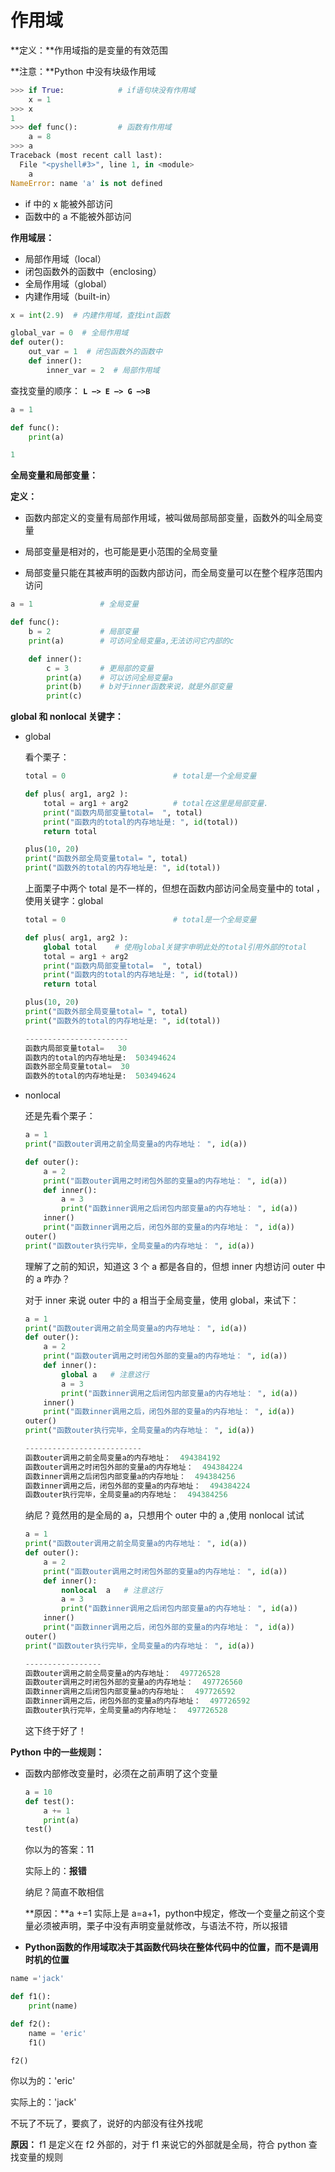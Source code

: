 # 作用域

**定义：**作用域指的是变量的有效范围

**注意：**Python 中没有块级作用域

```python
>>> if True:            # if语句块没有作用域
    x = 1   
>>> x
1
>>> def func():         # 函数有作用域
    a = 8   
>>> a
Traceback (most recent call last):
  File "<pyshell#3>", line 1, in <module>
    a
NameError: name 'a' is not defined
```

+ if 中的 x 能被外部访问
+ 函数中的 a 不能被外部访问

**作用域层：**

+ 局部作用域（local）
+ 闭包函数外的函数中（enclosing）
+ 全局作用域（global）
+ 内建作用域（built-in）

```python
x = int(2.9)  # 内建作用域，查找int函数

global_var = 0  # 全局作用域
def outer():
    out_var = 1  # 闭包函数外的函数中
    def inner():
        inner_var = 2  # 局部作用域
```

查找变量的顺序： **`L –> E –> G –>B`** 

```python
a = 1

def func():
    print(a)

1
```

**全局变量和局部变量：**

**定义：**

+ 函数内部定义的变量有局部作用域，被叫做局部局部变量，函数外的叫全局变量

+ 局部变量是相对的，也可能是更小范围的全局变量

+ 局部变量只能在其被声明的函数内部访问，而全局变量可以在整个程序范围内访问 

```python
a = 1               # 全局变量

def func():
    b = 2           # 局部变量
    print(a)        # 可访问全局变量a,无法访问它内部的c

    def inner():
        c = 3       # 更局部的变量
        print(a)    # 可以访问全局变量a
        print(b)    # b对于inner函数来说，就是外部变量
        print(c)
```

**global 和 nonlocal 关键字：**

+ global

  看个栗子：

  ```python
  total = 0                        # total是一个全局变量
  
  def plus( arg1, arg2 ):
      total = arg1 + arg2          # total在这里是局部变量.
      print("函数内局部变量total=  ", total)
      print("函数内的total的内存地址是: ", id(total))
      return total
  
  plus(10, 20)
  print("函数外部全局变量total= ", total)
  print("函数外的total的内存地址是: ", id(total))
  ```

  上面栗子中两个 total 是不一样的，但想在函数内部访问全局变量中的 total ，使用关键字：global

  ```python
  total = 0                        # total是一个全局变量
  
  def plus( arg1, arg2 ):
      global total    # 使用global关键字申明此处的total引用外部的total
      total = arg1 + arg2          
      print("函数内局部变量total=  ", total)
      print("函数内的total的内存地址是: ", id(total))
      return total
  
  plus(10, 20)
  print("函数外部全局变量total= ", total)
  print("函数外的total的内存地址是: ", id(total))
  
  -----------------------
  函数内局部变量total=   30
  函数内的total的内存地址是:  503494624
  函数外部全局变量total=  30
  函数外的total的内存地址是:  503494624
  ```

+ nonlocal 

  还是先看个栗子：

  ```python
  a = 1
  print("函数outer调用之前全局变量a的内存地址： ", id(a))
  
  def outer():
      a = 2
      print("函数outer调用之时闭包外部的变量a的内存地址： ", id(a))
      def inner():
          a = 3
          print("函数inner调用之后闭包内部变量a的内存地址： ", id(a))
      inner()
      print("函数inner调用之后，闭包外部的变量a的内存地址： ", id(a))
  outer()
  print("函数outer执行完毕，全局变量a的内存地址： ", id(a))
  ```

  理解了之前的知识，知道这 3 个 a 都是各自的，但想 inner 内想访问 outer 中的 a 咋办？

  对于 inner 来说 outer 中的 a 相当于全局变量，使用 global，来试下：

  ```python
  a = 1
  print("函数outer调用之前全局变量a的内存地址： ", id(a))
  def outer():
      a = 2
      print("函数outer调用之时闭包外部的变量a的内存地址： ", id(a))
      def inner():
          global a   # 注意这行
          a = 3
          print("函数inner调用之后闭包内部变量a的内存地址： ", id(a))
      inner()
      print("函数inner调用之后，闭包外部的变量a的内存地址： ", id(a))
  outer()
  print("函数outer执行完毕，全局变量a的内存地址： ", id(a))
  
  --------------------------
  函数outer调用之前全局变量a的内存地址：  494384192
  函数outer调用之时闭包外部的变量a的内存地址：  494384224
  函数inner调用之后闭包内部变量a的内存地址：  494384256
  函数inner调用之后，闭包外部的变量a的内存地址：  494384224
  函数outer执行完毕，全局变量a的内存地址：  494384256
  ```

  纳尼？竟然用的是全局的 a，只想用个 outer 中的 a ,使用 nonlocal 试试

  ```python
  a = 1
  print("函数outer调用之前全局变量a的内存地址： ", id(a))
  def outer():
      a = 2
      print("函数outer调用之时闭包外部的变量a的内存地址： ", id(a))
      def inner():
          nonlocal  a   # 注意这行
          a = 3
          print("函数inner调用之后闭包内部变量a的内存地址： ", id(a))
      inner()
      print("函数inner调用之后，闭包外部的变量a的内存地址： ", id(a))
  outer()
  print("函数outer执行完毕，全局变量a的内存地址： ", id(a))
  
  -----------------
  函数outer调用之前全局变量a的内存地址：  497726528
  函数outer调用之时闭包外部的变量a的内存地址：  497726560
  函数inner调用之后闭包内部变量a的内存地址：  497726592
  函数inner调用之后，闭包外部的变量a的内存地址：  497726592
  函数outer执行完毕，全局变量a的内存地址：  497726528
  ```

  这下终于好了！

**Python 中的一些规则：**

+ 函数内部修改变量时，必须在之前声明了这个变量

  ```python
  a = 10
  def test():
      a += 1
      print(a)
  test()
  ```

  你以为的答案：11

  实际上的：**报错**

  纳尼？简直不敢相信

  **原因：**a +=1 实际上是 a=a+1，python中规定，修改一个变量之前这个变量必须被声明，栗子中没有声明变量就修改，与语法不符，所以报错

+  **Python函数的作用域取决于其函数代码块在整体代码中的位置，而不是调用时机的位置** 

  ```python
  name ='jack'
  
  def f1():
      print(name)
  
  def f2():
      name = 'eric'
      f1()
  
  f2()
  ```

  你以为的：'eric'

  实际上的：'jack'

  不玩了不玩了，要疯了，说好的内部没有往外找呢

  **原因：** f1 是定义在 f2 外部的，对于 f1 来说它的外部就是全局，符合 python 查找变量的规则